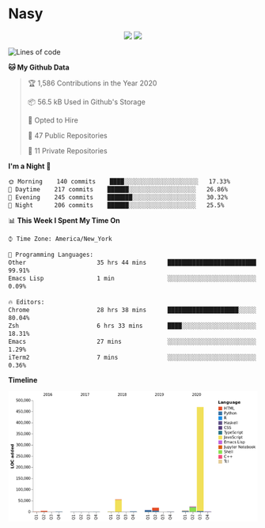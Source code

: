 # Nasy

<p align="center">
<img height="200" src="https://github-readme-stats.vercel.app/api?username=nasyxx&count_private=true&show_icons=true&theme=dracula&include_all_commits=true"/>
<img height="200" src="https://github-readme-stats.vercel.app/api/top-langs/?username=nasyxx&theme=dracula&hide=html,jupyter+notebook&count_private=true&show_icons=true"
</p>

<!--START_SECTION:waka-->
![Lines of code](https://img.shields.io/badge/From%20Hello%20World%20I%27ve%20Written-16.9%20million%20lines%20of%20code-blue)

**🐱 My Github Data** 

> 🏆 1,586 Contributions in the Year 2020
 > 
> 📦 56.5 kB Used in Github's Storage 
 > 
> 💼 Opted to Hire
 > 
> 📜 47 Public Repositories
 > 
> 🔑 11 Private Repositories 

**I'm a Night 🦉** 

```text
🌞 Morning    140 commits    ████░░░░░░░░░░░░░░░░░░░░░   17.33% 
🌆 Daytime    217 commits    ██████░░░░░░░░░░░░░░░░░░░   26.86% 
🌃 Evening    245 commits    ███████░░░░░░░░░░░░░░░░░░   30.32% 
🌙 Night      206 commits    ██████░░░░░░░░░░░░░░░░░░░   25.5%

```


📊 **This Week I Spent My Time On** 

```text
⌚︎ Time Zone: America/New_York

💬 Programming Languages: 
Other                    35 hrs 44 mins      █████████████████████████   99.91% 
Emacs Lisp               1 min               ░░░░░░░░░░░░░░░░░░░░░░░░░   0.09%

🔥 Editors: 
Chrome                   28 hrs 38 mins      ████████████████████░░░░░   80.04% 
Zsh                      6 hrs 33 mins       ████░░░░░░░░░░░░░░░░░░░░░   18.31% 
Emacs                    27 mins             ░░░░░░░░░░░░░░░░░░░░░░░░░   1.29% 
iTerm2                   7 mins              ░░░░░░░░░░░░░░░░░░░░░░░░░   0.36%

```

**Timeline**

![Chart not found](https://github.com/nasyxx/nasyxx/blob/master/charts/bar_graph.png) 


<!--END_SECTION:waka-->

<!-- ![visitors](https://visitor-badge.laobi.icu/badge?page_id=nasyxx.nasyxx) -->
